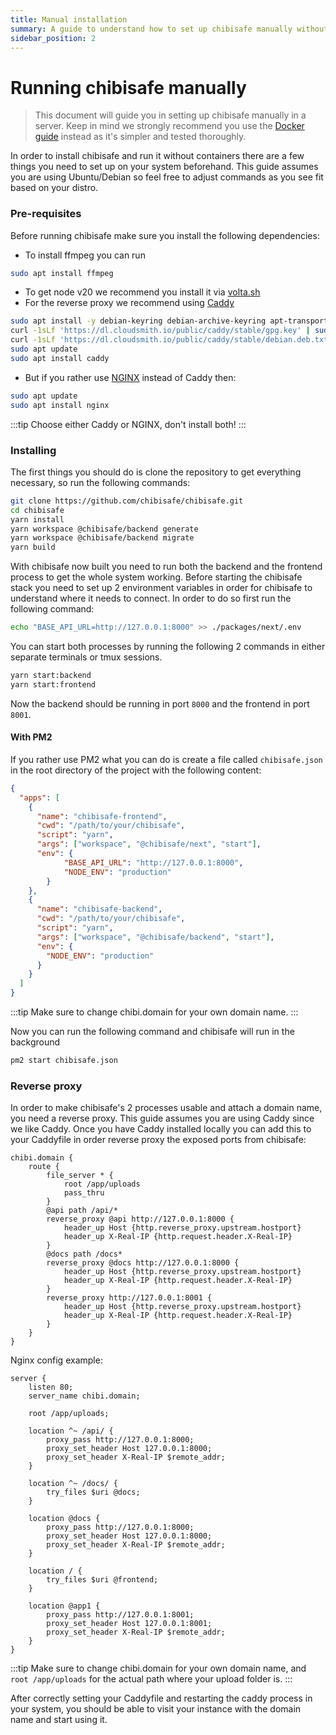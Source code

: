 ```yaml
---
title: Manual installation
summary: A guide to understand how to set up chibisafe manually without Docker
sidebar_position: 2
---
```


# Running chibisafe manually

> This document will guide you in setting up chibisafe manually in a server. Keep in mind we strongly recommend you use the [Docker guide](/docs/installation/running-with-docker) instead as it's simpler and tested thoroughly.

In order to install chibisafe and run it without containers there are a few things you need to set up on your system beforehand. This guide assumes you are using Ubuntu/Debian so feel free to adjust commands as you see fit based on your distro.

### Pre-requisites
Before running chibisafe make sure you install the following dependencies:

- To install ffmpeg you can run 
```bash
sudo apt install ffmpeg
```
- To get node v20 we recommend you install it via [volta.sh](https://volta.sh/)
- For the reverse proxy we recommend using [Caddy](https://caddyserver.com/)
```bash
sudo apt install -y debian-keyring debian-archive-keyring apt-transport-https curl
curl -1sLf 'https://dl.cloudsmith.io/public/caddy/stable/gpg.key' | sudo gpg --dearmor -o /usr/share/keyrings/caddy-stable-archive-keyring.gpg
curl -1sLf 'https://dl.cloudsmith.io/public/caddy/stable/debian.deb.txt' | sudo tee /etc/apt/sources.list.d/caddy-stable.list
sudo apt update
sudo apt install caddy
```
- But if you rather use [NGINX](https://www.nginx.com/) instead of Caddy then:
```bash
sudo apt update
sudo apt install nginx
```
:::tip
  Choose either Caddy or NGINX, don't install both!
:::

### Installing
The first things you should do is clone the repository to get everything necessary, so run the following commands:
```bash
git clone https://github.com/chibisafe/chibisafe.git
cd chibisafe
yarn install
yarn workspace @chibisafe/backend generate
yarn workspace @chibisafe/backend migrate
yarn build
```

With chibisafe now built you need to run both the backend and the frontend process to get the whole system working. Before starting the chibisafe stack you need to set up 2 environment variables in order for chibisafe to understand where it needs to connect. In order to do so first run the following command:
```bash
echo "BASE_API_URL=http://127.0.0.1:8000" >> ./packages/next/.env
```

You can start both processes by running the following 2 commands in either separate terminals or tmux sessions.
```bash
yarn start:backend
yarn start:frontend
```
Now the backend should be running in port `8000` and the frontend in port `8001`.

#### With PM2

If you rather use PM2 what you can do is create a file called `chibisafe.json` in the root directory of the project with the following content:
```json
{
  "apps": [
    {
      "name": "chibisafe-frontend",
      "cwd": "/path/to/your/chibisafe",
      "script": "yarn",
      "args": ["workspace", "@chibisafe/next", "start"],
      "env": {
            "BASE_API_URL": "http://127.0.0.1:8000",
            "NODE_ENV": "production"
        }
    },
    {
      "name": "chibisafe-backend",
      "cwd": "/path/to/your/chibisafe",
      "script": "yarn",
      "args": ["workspace", "@chibisafe/backend", "start"],
      "env": {
        "NODE_ENV": "production"
      }
    }
  ]
}
```

:::tip
  Make sure to change chibi.domain for your own domain name.
:::

Now you can run the following command and chibisafe will run in the background
```bash
pm2 start chibisafe.json
```


### Reverse proxy
In order to make chibisafe's 2 processes usable and attach a domain name, you need a reverse proxy. This guide assumes you are using Caddy since we like Caddy.
Once you have Caddy installed locally you can add this to your Caddyfile in order reverse proxy the exposed ports from chibisafe:

```caddy title="/etc/caddy/Caddyfile"
chibi.domain {
	route {
		file_server * {
			root /app/uploads
			pass_thru
		}
		@api path /api/*
		reverse_proxy @api http://127.0.0.1:8000 {
			header_up Host {http.reverse_proxy.upstream.hostport}
			header_up X-Real-IP {http.request.header.X-Real-IP}
		}
		@docs path /docs*
		reverse_proxy @docs http://127.0.0.1:8000 {
			header_up Host {http.reverse_proxy.upstream.hostport}
			header_up X-Real-IP {http.request.header.X-Real-IP}
		}
		reverse_proxy http://127.0.0.1:8001 {
			header_up Host {http.reverse_proxy.upstream.hostport}
			header_up X-Real-IP {http.request.header.X-Real-IP}
		}
	}
}
```

Nginx config example:
```nginx title="/etc/nginx/sites-available/chibi.domain"
server {
    listen 80;
    server_name chibi.domain;

    root /app/uploads;

    location ^~ /api/ {
        proxy_pass http://127.0.0.1:8000;
        proxy_set_header Host 127.0.0.1:8000;
        proxy_set_header X-Real-IP $remote_addr;
    }

    location ^~ /docs/ {
        try_files $uri @docs;
    }

    location @docs {
        proxy_pass http://127.0.0.1:8000;
        proxy_set_header Host 127.0.0.1:8000;
        proxy_set_header X-Real-IP $remote_addr;
    }

    location / {
        try_files $uri @frontend;
    }

    location @app1 {
        proxy_pass http://127.0.0.1:8001;
        proxy_set_header Host 127.0.0.1:8001;
        proxy_set_header X-Real-IP $remote_addr;
    }
}
```
:::tip
  Make sure to change chibi.domain for your own domain name, and `root /app/uploads` for the actual path where your upload folder is.
:::

After correctly setting your Caddyfile and restarting the caddy process in your system, you should be able to visit your instance with the domain name and start using it.
